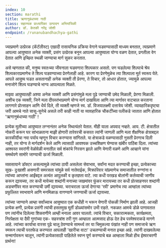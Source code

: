 ```yaml
---
index: 10
section: marathi
title: ऋणानुबंधाच्या गाठी
class: सहाय्यक प्राध्यापिका उत्पादन अभियांत्रिकी
author: डॉ. केतकी नरेंद्र जोशी
endpoint: /runanubandhachya-gathi
---
```


ज्याप्रमाणे उत्प्रेरक (कॅटॅलीस्ट) एखादी रासायनिक प्रक्रिया वेगाने घडवण्यासाठी माध्यम बनतात, त्याप्रमाणे आपल्या आयुष्यात अनेक व्यक्ती, प्रसंग उत्प्रेरक बनून आपल्या आयुष्याला योग्य वळण देतात, प्रगतीला वेग देतात आणि इच्छित स्थळी जाण्याचा मार्ग सुकर करतात.

असे म्हणतात की, मनुष्य स्वतःच्या जीवनाला घडवणारा शिल्पकार असतो. पण घडलेल्या शिल्पाचे श्रेय शिल्पकाराप्रमाणेच ते शिल्प घडवण्याच्या प्रेरणेलाही आहे. कारण या प्रेरणेमुळेच त्या शिल्पाला मूर्त स्वरूप येते. आपले आयुष्य घडत असतानाही अनेक व्यक्ती ती प्रेरणा, ते विचार, तो आधार होतात, ज्यामुळे आपल्या मनाजोगे शिल्प घडण्याचे भाग्य आपल्याला मिळते.

माझ्या आयुष्यातही अश्या अनेक व्यक्ती आणि प्रसंगांमुळे मला पुढे जाण्याची उमेद मिळाली, प्रेरणा मिळाली. अशीच एक व्यक्ती, जिने मला दीपस्तंभाप्रमाणे योग्य मार्ग दाखविला आणि त्या मार्गावर वाटचाल करताना लागणारे प्रोत्साहन आणि धैर्य दिले, ती व्यक्ती म्हणजे स्व. डॉ. विजयालक्ष्मी दत्तात्रेय जोशी. व्यावहारिकदृष्ट्या जरी आमचे नाते सासू-सुनेचे असले तरी काही नाती या व्यावहारिक चौकटींच्या पलीकडे जातात आणि होतात 'ऋणानुबंधाच्या गाठी' !

प्रत्येक मुलीच्या आयुष्यात लग्नानंतर अनेक स्थित्यंतरे येतात. मीही याला अपवाद नव्हते. आय. टी. क्षेत्रातील नोकरी करून घर सांभाळताना माझी होणारी तारेवरची कसरत त्यांनी जाणली आणि मला शैक्षणिक क्षेत्राबद्दल कारकीर्दीचा नवा पर्याय म्हणून विचार करण्यास सांगितले. या क्षेत्राकडे वळण्यासाठी नुसती प्रेरणाच दिली नाही, तर योग्य ते मार्गदर्शन केले आणि त्यासाठी आवश्यक उच्चशिक्षण घेण्यास खंबीर पाठिंबा दिला. त्यांच्या आश्वस्त स्वरांनी वेळोवेळी मनातील सर्व शंकांचे निरसन झाले आणि येणारी वळणे आणि आव्हाने यांना समर्थपणे सामोरे जाण्याची ऊर्जा मिळाली.

व्यवसायाने डॉक्टर असल्यामुळे त्यांच्या ठायी असलेला सेवाभाव, सर्वांना मदत करण्याची इच्छा, प्रत्येकाच्या सुख- दुःखाशी असणारी समरसता यांमुळे सर्व नातेवाईक, मित्रपरिवार यांप्रमाणेच समाजातील रुग्णांना व त्यांच्या आप्तांना आईंबद्दल अत्यंत आपुलकी व कृतज्ञता वाटे. त्या कधी परखड बोलांनी कर्तव्याची जाणीव करून द्यायच्या, तर कधी मायेच्या शब्दांनी मनाच्या जखमांवर फुंकर मारायच्या तर कधी प्रोत्साहनपर शब्दांनी अडचणींवर मात करण्याची उर्मी द्यायच्या. चराचराला ऊर्जा देणाऱ्या 'रवी' प्रमाणेच त्या आम्हांला त्यांच्या प्रफुल्लित स्वभावाने आणि मनमिळाऊ वागण्याने जगण्याची ऊर्जा द्यायच्या.

त्यांच्या जाण्याने आम्हा सर्वांच्याच आयुष्यात एक कधीही न भरून येणारी पोकळी निर्माण झाली आहे. आजही प्रत्येक क्षणी, प्रत्येक प्रसंगी त्यांची हसतमुख मूर्ती डोळ्यांसमोर उभी राहते. नकळत आमचे डोळे पाणावतात पण त्यांनीच दिलेल्या शिकवणीने आम्ही मनाला आवर घालतो. त्यांचे विचार, सकारात्मकता, कार्यक्षमता, निरपेक्षता या दैवी गुणांच्या एक- सहस्त्रांश तरी गुण आम्हाला आत्मसाद होऊ देत हेच परमेश्वराकडे मागणे आहे. त्यांच्या कार्याचा वारसा पुढे चालू ठेवण्याचे सामर्थ्य तर या चिमुकल्या पंखांत नाही पण समाजाचे ऋण स्मरून त्याची परतफेड करण्यात आपलाही 'खारीचा वाटा' उचलण्याची मनात इच्छा आहे. त्यांनी दाखवलेल्या सन्मार्गावरून चालून, त्यांनी प्रत्येकासाठी पाहिलेले स्वप्न पूर्ण करण्याचे बळ आम्हाला मिळो हीच ईश्वरचरणी प्रार्थना!
